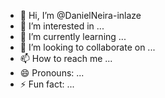 - 👋 Hi, I’m @DanielNeira-inlaze
- 👀 I’m interested in ...
- 🌱 I’m currently learning ...
- 💞️ I’m looking to collaborate on ...
- 📫 How to reach me ...
- 😄 Pronouns: ...
- ⚡ Fun fact: ...

<!---
DanielNeira-inlaze/DanielNeira-inlaze is a ✨ special ✨ repository because its `README.md` (this file) appears on your GitHub profile.
You can click the Preview link to take a look at your changes.
--->
